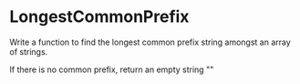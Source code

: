 # LongestCommonPrefix
Write a function to find the longest common prefix string amongst an array of strings.

If there is no common prefix, return an empty string ""
